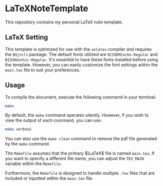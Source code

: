 # LaTeXNoteTemplate
This repository contains my personal LaTeX note template.

## LaTeX Setting
This template is optimized for use with the `xelatex` compiler and requires the `BXjscls` package. 
The default fonts utilized are `BIZUDMincho-Regular` and `BIZUDGothic-Regular`. 
It's essential to have these fonts installed before using the template. However, you can easily customize the font settings within the `main.tex` file to suit your preferences.

## Usage
To compile the document, execute the following command in your terminal:

```bash
make
```

By default, the `make` command operates silently.
However, if you wish to view the output of each command, you can use:

```bash
make verbose
```

You can also use the `make clean` command to remove the pdf file generated by the `make` command.

The `Makefile` assumes that the primary $\LaTeX$ file is named `main.tex`. 
If you want to specify a different file name, you can adjust the `TEX_MAIN` variable within the `Makefile`.

Furthermore, the `Makefile` is designed to handle multiple `.tex` files that are included or inputted within the `main.tex` file.

